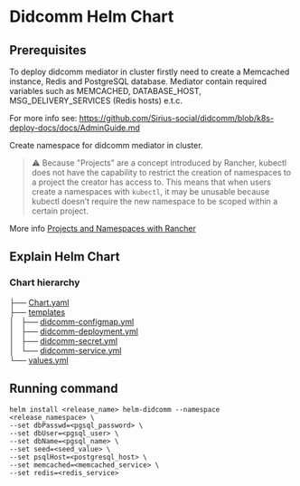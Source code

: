 # Didcomm Helm Chart

## Prerequisites

To deploy didcomm mediator in cluster firstly need to create a Memcached instance, Redis and PostgreSQL database. 
Mediator contain required variables such as MEMCACHED, DATABASE_HOST, MSG_DELIVERY_SERVICES (Redis hosts) e.t.c.

For more info see: https://github.com/Sirius-social/didcomm/blob/k8s-deploy-docs/docs/AdminGuide.md

Create namespace for didcomm mediator in cluster. 
> :warning: Because "Projects" are a concept introduced by Rancher, kubectl does not have the capability to restrict 
> the creation of namespaces to a project the creator has access to.
> This means that when users create a namespaces with ```kubectl```, it may be 
> unusable because kubectl doesn’t require the new namespace to be scoped within a certain project.

More info [Projects and Namespaces with Rancher](https://rancher.com/docs/rancher/v2.5/en/cluster-admin/projects-and-namespaces/)

## Explain Helm Chart
### Chart hierarchy

├── [Chart.yaml](Chart.yaml)\
├── [templates](templates)\
│   ├── [didcomm-configmap.yml](templates/didcomm-configmap.yml)\
│   ├── [didcomm-deployment.yml](templates/didcomm-deployment.yml)\
│   ├── [didcomm-secret.yml](templates/didcomm-secret.yml)\
│   └── [didcomm-service.yml](templates/didcomm-service.yml)\
└── [values.yml](values.yml)

## Running command
```
helm install <release_name> helm-didcomm --namespace <release_namespace> \
--set dbPasswd=<pgsql_password> \
--set dbUser=<pgsql_user> \
--set dbName=<pgsql_name> \
--set seed=<seed_value> \
--set psqlHost=<postgresql_host> \
--set memcached=<memcached_service> \
--set redis=<redis_service>
```
